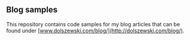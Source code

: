 Blog samples
------------

This repository contains code samples for my blog articles that can be found under [www.dolszewski.com/blog/](http://dolszewski.com/blog/).
